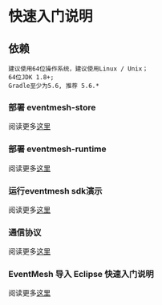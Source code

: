 # 快速入门说明

## 依赖

```
建议使用64位操作系统，建议使用Linux / Unix；
64位JDK 1.8+;
Gradle至少为5.6, 推荐 5.6.*
```

### 部署 eventmesh-store

阅读更多[这里](eventmesh-store-quickstart.zh-CN.md)

### 部署 eventmesh-runtime

阅读更多[这里](eventmesh-runtime-quickstart.zh-CN.md)

### 运行eventmesh sdk演示

阅读更多[这里](eventmesh-sdk-java-quickstart.zh-CN.md)

### 通信协议

阅读更多[这里](eventmesh-runtime-protocol.zh-CN.md)

### EventMesh 导入 Eclipse 快速入门说明

阅读更多[这里](eclipse.md)
